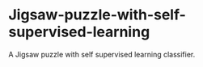 # Jigsaw-puzzle-with-self-supervised-learning
A Jigsaw puzzle with self supervised learning classifier.
